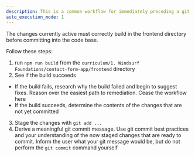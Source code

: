 ```yaml
---
description: This is a common workflow for immediately preceding a git commit. It builds and stages changes
auto_execution_mode: 1
---
```


The changes currently active must correctly build in the frontend directory before committing into the code base.

Follow these steps:
1. run `npm run build` from the `curriculum/1. Windsurf Foundations/contact-form-app/frontend` directory
2. See if the build succeeds
 - If the build fails, research why the build failed and begin to suggest fixes. Reason over the easiest path to remediation. Cease the workflow here
 - If the build succeeds, determine the contents of the changes that are not yet committed
3. Stage the changes with `git add ...`
4. Derive a meaningful git commit message. Use git commit best practices and your understanding of the now staged changes that are ready to commit. Inform the user what your git message would be, but do not perform the `git commit` command yourself